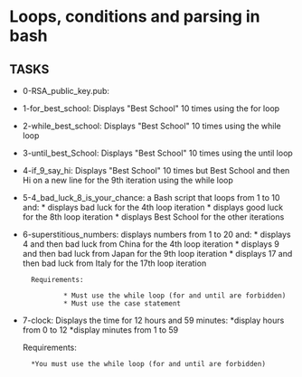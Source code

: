 # Loops, conditions and parsing in bash

## TASKS
- 0-RSA_public_key.pub:

- 1-for_best_school: Displays "Best School" 10 times using the for loop

- 2-while_best_school: Displays "Best School" 10 times using the while loop

- 3-until_best_School: Displays "Best School" 10 times using the until loop

- 4-if_9_say_hi:  Displays "Best School" 10 times but Best School and then Hi on a new line for the 9th iteration using the while loop

- 5-4_bad_luck_8_is_your_chance: a Bash script that loops from 1 to 10 and:
					* displays bad luck for the 4th loop iteration
					* displays good luck for the 8th loop iteration
					* displays Best School for the other iterations

- 6-superstitious_numbers: displays numbers from 1 to 20 and:
				* displays 4 and then bad luck from China for the 4th loop iteration
				* displays 9 and then bad luck from Japan for the 9th loop iteration
				* displays 17 and then bad luck from Italy for the 17th loop iteration

		Requirements:

				* Must use the while loop (for and until are forbidden)
				* Must use the case statement

- 7-clock: Displays the time for 12 hours and 59 minutes:
		*display hours from 0 to 12
		*display minutes from 1 to 59

	Requirements:

		*You must use the while loop (for and until are forbidden) 
